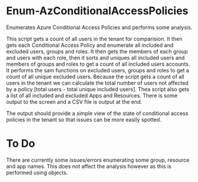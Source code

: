 # Enum-AzConditionalAccessPolicies
Enumerates Azure Conditional Access Policies and performs some analysis.

This script gets a count of all users in the tenant for comparision. It then gets each Conditional Access Policy and enumerate all included and excluded users, groups and roles. It then gets the members of each group and users with each role, then it sorts and uniques all included users and members of groups and roles to get a count of all included users accounts. It performs the sam functions on excluded users, groups and roles to get a count of all unique excluded users. Because the script gets a count of all users in the tenant we can calculate the total number of users not affected by a policy [total users - total unique included users]. Thea  script also gets a list of all included and excluded Apps and Resources. There is some output to the screen and a CSV file is output at the end. 

The output should provide a simple view of the state of conditional access policies in the tenant so that issues can be more easily spotted. 

# To Do
There are currently some issues/errors enumerating some group, resource and app names. This does not affect the analysis however as this is performed using objects.  

